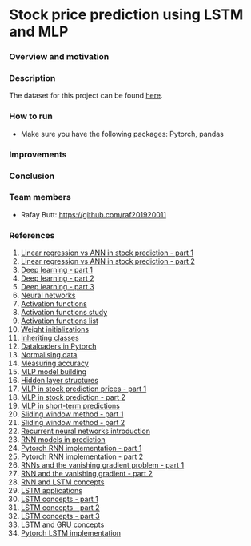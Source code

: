 # Stock price prediction using LSTM and MLP

### Overview and motivation

### Description
The dataset for this project can be found [here](https://www.kaggle.com/code/manthanx/stock-price-lstm-technical-analysis/data).

### How to run
- Make sure you have the following packages: Pytorch, pandas

### Improvements

### Conclusion

### Team members
- Rafay Butt: https://github.com/raf201920011

### References
1. [Linear regression vs ANN in stock prediction - part 1](https://www.diva-portal.org/smash/get/diva2:1564492/FULLTEXT02.pdf)
2. [Linear regression vs ANN in stock prediction - part 2](https://www.researchgate.net/publication/251368933_Stock_Market_Forecasting_Artificial_Neural_Network_and_Linear_Regression_Comparison_in_An_Emerging_Market)
3. [Deep learning - part 1](https://d2l.ai/)
4. [Deep learning - part 2](https://tanthiamhuat.files.wordpress.com/2018/03/deeplearningwithpython.pdf)
5. [Deep learning - part 3](http://alvarestech.com/temp/deep/Python%20Deep%20Learning%20Exploring%20deep%20learning%20techniques,%20neural%20network%20architectures%20and%20GANs%20with%20PyTorch,%20Keras%20and%20TensorFlow%20by%20Ivan%20Vasilev,%20Daniel%20Slater,%20Gianmario%20Spacagna,%20Peter%20Roelants,%20Va%20(z-lib.org).pdf)
6. [Neural networks](https://www.pdfdrive.com/neural-networks-and-deep-learning-a-textbook-e184020999.html)
7. [Activation functions](https://www.analyticsvidhya.com/blog/2020/01/fundamentals-deep-learning-activation-functions-when-to-use-them/)
8. [Activation functions study](https://arxiv.org/pdf/1811.03378.pdf)
9. [Activation functions list](https://prateekvishnu.medium.com/activation-functions-in-neural-networks-bf5c542d5fec)
11. [Weight initializations](https://machinelearningmastery.com/weight-initialization-for-deep-learning-neural-networks/)
12. [Inheriting classes](https://realpython.com/python-super/#an-overview-of-pythons-super-function)
13. [Dataloaders in Pytorch](https://www.youtube.com/watch?v=c36lUUr864M&t=12080s&ab_channel=PythonEngineer)
14. [Normalising data](https://www.journaldev.com/45109/normalize-data-in-python)
15. [Measuring accuracy](https://towardsdatascience.com/metrics-to-evaluate-your-machine-learning-algorithm-f10ba6e38234)
16. [MLP model building](https://medium.com/analytics-vidhya/steps-you-should-follow-to-successfully-train-mlp-40a98c3b5bb3)
17. [Hidden layer structures](https://machinelearningmastery.com/how-to-configure-the-number-of-layers-and-nodes-in-a-neural-network/)
18. [MLP in stock prediction prices - part 1](https://10mohi6.medium.com/super-easy-python-stock-price-forecasting-using-multilayer-perceptron-machine-learning-4f1d1ef9650)
19. [MLP in stock prediction - part 2](https://www.rsisinternational.org/journals/ijrsi/digital-library/volume-5-issue-7/46-50.pdf)
20. [MLP in short-term predictions ](https://www.researchgate.net/publication/220798177_Short-term_stock_price_prediction_using_MLP_in_moving_simulation_mode)
21. [Sliding window method - part 1](https://ieeexplore.ieee.org/document/6136391)
22. [Sliding window method - part 2](https://www.ripublication.com/ijcir17/ijcirv13n5_46.pdf)
23. [Recurrent neural networks introduction](https://www.youtube.com/watch?v=LHXXI4-IEns&ab_channel=TheA.I.Hacker-MichaelPhi)
24. [RNN models in prediction](https://towardsdatascience.com/building-rnn-lstm-and-gru-for-time-series-using-pytorch-a46e5b094e7b)
25. [Pytorch RNN implementation - part 1](https://www.youtube.com/watch?v=0_PgWWmauHk&ab_channel=PythonEngineer)
26. [Pytorch RNN implementation - part 2](https://www.deeplearningwizard.com/deep_learning/practical_pytorch/pytorch_recurrent_neuralnetwork/)
27. [RNNs and the vanishing gradient problem - part 1](https://www.superdatascience.com/blogs/recurrent-neural-networks-rnn-the-vanishing-gradient-problem)
28. [RNN and the vanishing gradient - part 2](https://medium.datadriveninvestor.com/how-do-lstm-networks-solve-the-problem-of-vanishing-gradients-a6784971a577)
29. [RNN and LSTM concepts](https://www.youtube.com/watch?v=WCUNPb-5EYI&ab_channel=BrandonRohrer)
30. [LSTM applications](https://machinelearningmastery.com/gentle-introduction-long-short-term-memory-networks-experts/)
31. [LSTM concepts - part 1](https://towardsdatascience.com/illustrated-guide-to-lstms-and-gru-s-a-step-by-step-explanation-44e9eb85bf21)
32. [LSTM concepts - part 2](https://blog.mlreview.com/understanding-lstm-and-its-diagrams-37e2f46f1714)
33. [LSTM concepts - part 3](https://colah.github.io/posts/2015-08-Understanding-LSTMs/)
34. [LSTM and GRU concepts](https://www.youtube.com/watch?v=8HyCNIVRbSU&t=585s&ab_channel=TheA.I.Hacker-MichaelPhi)
35. [Pytorch LSTM implementation](https://www.deeplearningwizard.com/deep_learning/practical_pytorch/pytorch_lstm_neuralnetwork/)


